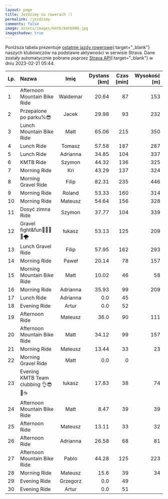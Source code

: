 ```yaml
---
layout: page
title: Jeździmy na rowerach :)
permalink: /jezdzimy
comments: false
image: assets/images/kmtb/kmtb008.jpg
imageshadow: true
---
```


Poniższa tabela prezentuje [ostatnie jazdy rowerowe](https://www.strava.com/clubs/336381){:target="_blank"} naszych klubowiczów na podstawie aktywności w serwisie Strava. Dane zostały automatycznie pobrane poprzez [Strava API](https://developers.strava.com/docs/reference/#api-Clubs-getClubActivitiesById){:target="_blank"} w dniu 2023-02-21 05:44.

Lp. | Nazwa | Imię | Dystans [km] | Czas [min] | Wysokość [m]
:--- | :--- | :---: | ---: | ---: | ---:
1|Afternoon Mountain Bike Ride|Waldemar|20.64|87|153
2|Przepalone po parku%😎|Jacek|29.98|93|232
3|Lunch Mountain Bike Ride|Matt|65.06|215|350
4|Lunch Ride|Tomasz|57.58|187|287
5|Lunch Ride|Adrianna|34.85|104|337
6|KMTB Ride |Szymon|44.32|136|325
7|Morning Ride|Kri|43.29|137|324
8|Morning Gravel Ride|Filip|82.31|235|446
9|Morning Ride|Roland|53.33|160|314
10|Morning Ride|Mateusz|54.64|156|328
11|Dosyć zimna Ride|Szymon|37.77|104|339
12|Gravel fight&fun💪💨🚴🤪🌪️|łukasz|53.13|125|209
13|Lunch Gravel Ride|Filip|57.95|162|293
14|Morning Ride|Paweł|20.14|78|157
15|Morning Mountain Bike Ride|Matt|10.02|46|58
16|Morning Ride|Adrianna|35.93|99|209
17|Lunch Ride|Adrianna|0.0|45|
18|Evening Ride|Artur|0.0|52|
19|Afternoon Ride|Mateusz|36.0|90|111
20|Afternoon Mountain Bike Ride|Matt|34.12|99|157
21|Morning Ride|Mateusz|13.44|33|23
22|Morning Gravel Ride|Matt|0.0|0|
23|Evening KMTB Team clubbing 👌😎🚴☕|łukasz|17.83|38|74
24|Afternoon Mountain Bike Ride|Matt|8.47|39|39
25|Afternoon Ride|Mateusz|13.11|33|32
26|Afternoon Ride|Adrianna|26.58|68|81
27|Afternoon Mountain Bike Ride|Pablo|44.28|125|223
28|Morning Ride|Mateusz|15.6|39|34
29|Evening Ride|Grzegorz|0.0|49|
30|Evening Ride|Artur|0.0|51|
